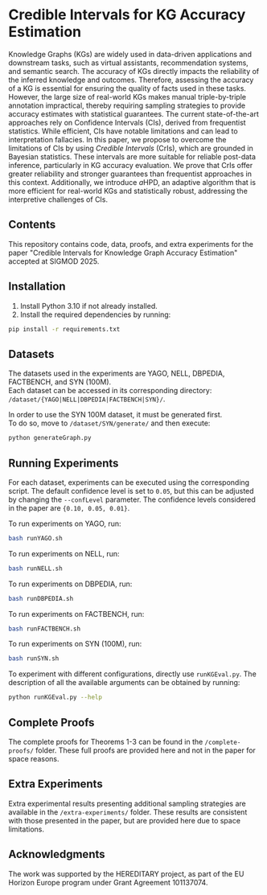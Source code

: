 # Credible Intervals for KG Accuracy Estimation
Knowledge Graphs (KGs) are widely used in data-driven applications and downstream tasks, such as virtual assistants, recommendation systems, and semantic search. The accuracy of KGs directly impacts the reliability of the inferred knowledge and outcomes. Therefore, assessing the accuracy of a KG is essential for ensuring the quality of facts used in these tasks. However, the large size of real-world KGs makes manual triple-by-triple annotation impractical, thereby requiring sampling strategies to provide accuracy estimates with statistical guarantees.
The current state-of-the-art approaches rely on Confidence Intervals (CIs), derived from frequentist statistics. While efficient, CIs have notable limitations and can lead to interpretation fallacies. In this paper, we propose to overcome the limitations of CIs by using *Credible Intervals* (CrIs), which are grounded in Bayesian statistics. These intervals are more suitable for reliable post-data inference, particularly in KG accuracy evaluation. We prove that CrIs offer greater reliability and stronger guarantees than frequentist approaches in this context. Additionally, we introduce *a*HPD, an adaptive algorithm that is more efficient for real-world KGs and statistically robust, addressing the interpretive challenges of CIs.

## Contents
This repository contains code, data, proofs, and extra experiments for the paper "Credible Intervals for Knowledge Graph Accuracy Estimation" accepted at SIGMOD 2025.

## Installation

1. Install Python 3.10 if not already installed. <br>
2. Install the required dependencies by running:

```bash
pip install -r requirements.txt
```

## Datasets

The datasets used in the experiments are YAGO, NELL, DBPEDIA, FACTBENCH, and SYN (100M). <br>
Each dataset can be accessed in its corresponding directory: ```/dataset/{YAGO|NELL|DBPEDIA|FACTBENCH|SYN}/```. 

In order to use the SYN 100M dataset, it must be generated first. <br>
To do so, move to ```/dataset/SYN/generate/``` and then execute:

```bash
python generateGraph.py
```

## Running Experiments

For each dataset, experiments can be executed using the corresponding script. The default confidence level is set to ```0.05```, but this can be adjusted by changing the ```--confLevel``` parameter. The confidence levels considered in the paper are ```{0.10, 0.05, 0.01}```.

To run experiments on YAGO, run:

```bash
bash runYAGO.sh
```

To run experiments on NELL, run:

```bash
bash runNELL.sh
```

To run experiments on DBPEDIA, run:

```bash
bash runDBPEDIA.sh
```

To run experiments on FACTBENCH, run:

```bash
bash runFACTBENCH.sh
```

To run experiments on SYN (100M), run:

```bash
bash runSYN.sh
```

To experiment with different configurations, directly use ```runKGEval.py```. The description of all the available arguments can be obtained by running:

```bash
python runKGEval.py --help
```

## Complete Proofs

The complete proofs for Theorems 1-3 can be found in the ```/complete-proofs/``` folder. These full proofs are provided here and not in the paper for space reasons.

## Extra Experiments

Extra experimental results presenting additional sampling strategies are available in the ```/extra-experiments/``` folder. These results are consistent with those presented in the paper, but are provided here due to space limitations.

## Acknowledgments

The work was supported by the HEREDITARY project, as part of the EU Horizon Europe program under Grant Agreement 101137074.